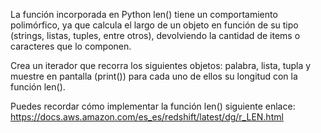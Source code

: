 La función incorporada en Python len() tiene un comportamiento polimórfico, ya que calcula el largo de un objeto en función de su tipo (strings, listas, tuples, entre otros), devolviendo la cantidad de items o caracteres que lo componen.

Crea un iterador que recorra los siguientes objetos: palabra, lista, tupla y muestre en pantalla (print()) para cada uno de ellos su longitud con la función len().

Puedes recordar cómo implementar la función len() siguiente enlace: https://docs.aws.amazon.com/es_es/redshift/latest/dg/r_LEN.html